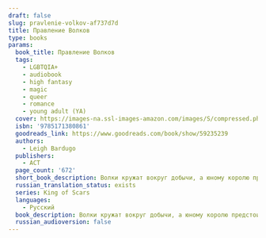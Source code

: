 ```yaml
---
draft: false
slug: pravlenie-volkov-af737d7d
title: Правление Волков
type: books
params:
  book_title: Правление Волков
  tags:
    - LGBTQIA+
    - audiobook
    - high fantasy
    - magic
    - queer
    - romance
    - young adult (YA)
  cover: https://images-na.ssl-images-amazon.com/images/S/compressed.photo.goodreads.com/books/1633614372i/59235239.jpg
  isbn: '9785171380861'
  goodreads_link: https://www.goodreads.com/book/show/59235239
  authors:
    - Leigh Bardugo
  publishers:
    - АСТ
  page_count: '672'
  short_book_description: Волки кружат вокруг добычи, а юному королю предстоит принять самый главный вызов своей жизни.Пока огромная армия Фьерды готовится к вторжению, Николаю Ланцову придется призвать всю свою...
  russian_translation_status: exists
  series: King of Scars
  languages:
    - Русский
  book_description: Волки кружат вокруг добычи, а юному королю предстоит принять самый главный вызов своей жизни.Пока огромная армия Фьерды готовится к вторжению, Николаю Ланцову придется призвать всю свою изобретательность, обаяние и таящегося в глубине души монстра, чтобы выиграть эту битву. Только тогда он сможет устранить нависшую над Равкой угрозу, ведь на этот раз одной удачи будет недостаточно.Зоя Назяленская потеряла в этой войне слишком много. Наставник погиб у нее на глазах, а ее смертельный враг, напротив, стал еще опаснее. Зоя больше не готова хоронить друзей. Она должна стать той силой, которая защитит ее людей. И неважно, какой ценой.Нина Зеник находится под прикрытием в самом сердце вражеской столицы. Если ее разоблачат, живой она не выберется. Но ее желание отомстить может стоить стране свободы, а ей самой ― возможности залечить раненое сердце.Король. Генерал. Шпион. Вместе они должны найти свет во тьме будущего. Иначе все, что им дорого, навсегда превратится в руины.
  russian_audioversion: false
---
```


